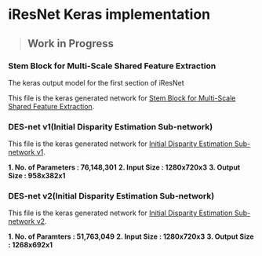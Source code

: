 # iResNet Keras implementation

> ## Work in Progress

### Stem Block for Multi-Scale Shared Feature Extraction

The keras output model for the first section of iResNet

This file is the keras generated network for [Stem Block for Multi-Scale Shared Feature Extraction](images/model_shared_features.png).

### DES-net v1(Initial Disparity Estimation Sub-network)

This file is the keras generated network for [Initial Disparity Estimation Sub-network v1](images/model_init_disp_v1.png).

**1. No. of Parameters : 76,148,301**
**2. Input Size : 1280x720x3**
**3. Output Size : 958x382x1**

### DES-net v2(Initial Disparity Estimation Sub-network)

This file is the keras generated network for [Initial Disparity Estimation Sub-network v2](images/model_init_disp_v2.png).

**1. No. of Paramters : 51,763,049**
**2. Input Size : 1280x720x3**
**3. Output Size : 1268x692x1**
